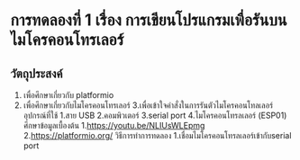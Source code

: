 # การทดลองที่ 1 เรื่อง การเขียนโปรแกรมเพื่อรันบนไมโครคอนโทรเลอร์
## วัตถุประสงค์
1. เพื่อศึกษาเกี่ยวกับ platformio
2. เพื่อศึกษาเกี่ยวกับไมโครคอนโทรเลอร์
3.เพื่อเข้าใจคำสั่งในการรันตัวไมโครคอนโทลเลอร์
อุปกรณ์ที่ใช้
1.สาย USB
2.คอมพิวเตอร์
3.serial port
4.ไมโครคอนโทรลเลอร์ (ESP01)
ศึกษาข้อมูลเบื้องต้น
1.https://youtu.be/NLIUsWLEpmg
2.https://platformio.org/
วิธีการทำการทดลอง
1.เชื่อมไมโครคอนโทรลเลอร์เข้ากับserial port
